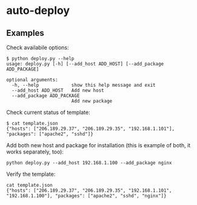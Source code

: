 # auto-deploy
## Examples

Check availabile options:
```
$ python deploy.py --help
usage: deploy.py [-h] [--add_host ADD_HOST] [--add_package ADD_PACKAGE]

optional arguments:
  -h, --help            show this help message and exit
  --add_host ADD_HOST   Add new host
  --add_package ADD_PACKAGE
                        Add new package
```
Check current status of template:
```
$ cat template.json
{"hosts": ["206.189.29.37", "206.189.29.35", "192.168.1.101"], "packages": ["apache2", "sshd"]}
```

Add both new host and package for installation (this is example of both, it works separately, too):
```
python deploy.py --add_host 192.168.1.100 --add_package nginx
```
Verify the template:
```
cat template.json
{"hosts": ["206.189.29.37", "206.189.29.35", "192.168.1.101", "192.168.1.100"], "packages": ["apache2", "sshd", "nginx"]}
```
